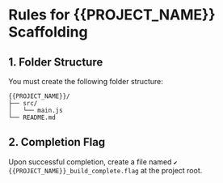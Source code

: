 # Rules for {{PROJECT_NAME}} Scaffolding

## 1. Folder Structure

You must create the following folder structure:

```tree
{{PROJECT_NAME}}/
├── src/
│   └── main.js
└── README.md
```

## 2. Completion Flag

Upon successful completion, create a file named `✔️ {{PROJECT_NAME}}_build_complete.flag` at the project root.
